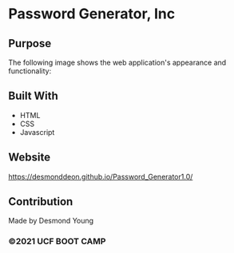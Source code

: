 # Password Generator, Inc

## Purpose
The following image shows the web application's appearance and functionality:


## Built With
* HTML
* CSS
* Javascript

## Website
https://desmonddeon.github.io/Password_Generator1.0/

## Contribution
Made by Desmond Young

### ©️2021 UCF BOOT CAMP
